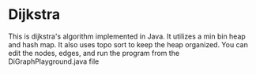 # Dijkstra
This is dijkstra's algorithm implemented in Java. It utilizes a min bin heap and hash map. It also uses topo sort to keep the heap organized. You can edit the nodes, edges, and run the program from the DiGraphPlayground.java file
